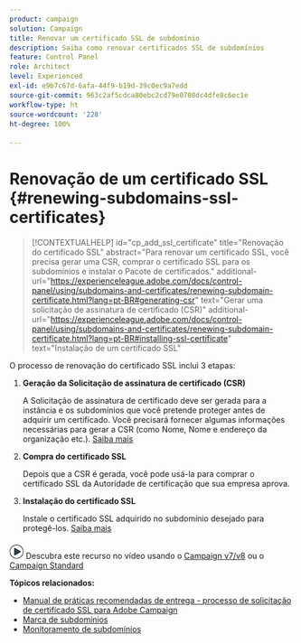 ```yaml
---
product: campaign
solution: Campaign
title: Renovar um certificado SSL de subdomínio
description: Saiba como renovar certificados SSL de subdomínios
feature: Control Panel
role: Architect
level: Experienced
exl-id: e9b7c67d-6afa-44f9-b19d-39c0ec9a7edd
source-git-commit: 963c2af5cdca80ebc2cd79e0708dc4dfe8c6ec1e
workflow-type: ht
source-wordcount: '228'
ht-degree: 100%

---
```


# Renovação de um certificado SSL {#renewing-subdomains-ssl-certificates}

>[!CONTEXTUALHELP]
>id="cp_add_ssl_certificate"
>title="Renovação do certificado SSL"
>abstract="Para renovar um certificado SSL, você precisa gerar uma CSR, comprar o certificado SSL para os subdomínios e instalar o Pacote de certificados."
>additional-url="https://experienceleague.adobe.com/docs/control-panel/using/subdomains-and-certificates/renewing-subdomain-certificate.html?lang=pt-BR#generating-csr" text="Gerar uma solicitação de assinatura de certificado (CSR)"
>additional-url="https://experienceleague.adobe.com/docs/control-panel/using/subdomains-and-certificates/renewing-subdomain-certificate.html?lang=pt-BR#installing-ssl-certificate" text="Instalação de um certificado SSL"

O processo de renovação do certificado SSL inclui 3 etapas:

1. **Geração da Solicitação de assinatura de certificado (CSR)**

   A Solicitação de assinatura de certificado deve ser gerada para a instância e os subdomínios que você pretende proteger antes de adquirir um certificado.  Você precisará fornecer algumas informações necessárias para gerar a CSR (como Nome, Nome e endereço da organização etc.). [Saiba mais](generate-csr.md)

1. **Compra do certificado SSL**

   Depois que a CSR é gerada, você pode usá-la para comprar o certificado SSL da Autoridade de certificação que sua empresa aprova.

1. **Instalação do certificado SSL**

   Instale o certificado SSL adquirido no subdomínio desejado para protegê-los. [Saiba mais](install-ssl-certificate.md)

![](assets/do-not-localize/how-to-video.png) Descubra este recurso no vídeo usando o [Campaign v7/v8](https://experienceleague.adobe.com/docs/campaign-classic-learn/control-panel/subdomains-and-certificates/adding-ssl-certificates.html?lang=pt-BR#subdomains-and-certificates) ou o [Campaign Standard](https://experienceleague.adobe.com/docs/campaign-standard-learn/control-panel/subdomains-and-certificates/adding-ssl-certificates.html?lang=pt-BR#adding-ssl-certificates)

**Tópicos relacionados:**

* [Manual de práticas recomendadas de entrega - processo de solicitação de certificado SSL para Adobe Campaign](https://experienceleague.adobe.com/docs/deliverability-learn/deliverability-best-practice-guide/additional-resources/campaign/ac-ssl-certificate-request.html?lang=pt-BR)
* [Marca de subdomínios](../../subdomains-certificates/using/subdomains-branding.md)
* [Monitoramento de subdomínios](../../subdomains-certificates/using/monitoring-subdomains.md)
